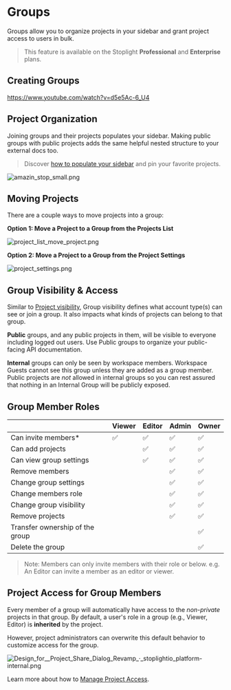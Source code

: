 # Groups

Groups allow you to organize projects in your sidebar and grant project access to users in bulk.

<!-- theme: info -->
> This feature is available on the Stoplight **Professional** and **Enterprise** plans.

## Creating Groups

https://www.youtube.com/watch?v=d5e5Ac-6_U4


## Project Organization

Joining groups and their projects populates your sidebar. Making public groups with public projects adds the same helpful nested structure to your external docs too.

<!-- theme: success -->
> Discover [how to populate your sidebar](4.-documentation/Sidebar/a.customize-sidebar.md) and pin your favorite projects.

<!-- focus: center -->
![amazin_stop_small.png](https://stoplight.io/api/v1/projects/cHJqOjI/images/9sSyrT8ZVYM)

## Moving Projects
There are a couple ways to move projects into a group:

**Option 1: Move a Project to a Group from the Projects List**

<!-- focus: top -->
![project_list_move_project.png](https://stoplight.io/api/v1/projects/cHJqOjI/images/snuSLkPTcRQ 'From the menu in the Projects list')

**Option 2: Move a Project to a Group from the Project Settings**

<!-- 
focus: bottom 
bg: primary 
-->
![project_settings.png](https://stoplight.io/api/v1/projects/cHJqOjI/images/gVH1Ilae6yE 'From the project settings page')


## Group Visibility & Access
Similar to [Project visibility](2.-workspaces/l.project-roles.md), Group visibility defines what account type(s) can see or join a group. It also impacts what kinds of projects can belong to that group.

**Public** groups, and any public projects in them, will be visible to everyone including logged out users. Use Public groups to organize your public-facing API documentation.

**Internal** groups can only be seen by workspace members. Workspace Guests cannot see this group unless they are added as a group member. Public projects are *not* allowed in internal groups so you can rest assured that nothing in an Internal Group will be publicly exposed.

## Group Member Roles

|                                 | Viewer | Editor | Admin | Owner |
|---------------------------------|--------|--------|-------|-------|
| Can invite members*              | ✅      | ✅      | ✅     | ✅     |
| Can add projects                |        | ✅      | ✅     | ✅     |
| Can view group settings         |        | ✅      | ✅     | ✅     |
| Remove members                  |        |        | ✅     | ✅     |
| Change group settings           |        |        | ✅     | ✅     |
| Change members role             |        |        | ✅     | ✅     |
| Change group visibility         |        |        | ✅     | ✅     |
| Remove projects                 |        |        | ✅     | ✅     |
| Transfer ownership of the group |        |        |       | ✅     |
| Delete the group                |        |        |       | ✅     |

> Note: Members can only invite members with their role or below. e.g. An Editor can invite a member as an editor or viewer. 

## Project Access for Group Members
Every member of a group will automatically have access to the *non-private* projects in that group. By default, a user's role in a group (e.g., Viewer, Editor) is **inherited** by the project.

However, project administrators can overwrite this default behavior to customize access for the group.

![Design_for__Project_Share_Dialog_Revamp_·_stoplightio_platform-internal.png](https://stoplight.io/api/v1/projects/cHJqOjI/images/n81heWVncHo)

Learn more about how to [Manage Project Access](2.-workspaces/l.project-roles.md).





